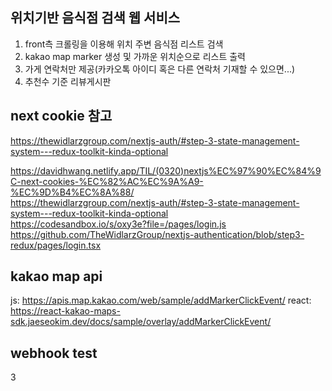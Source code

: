 ## 위치기반 음식점 검색 웹 서비스

1. front측 크롤링을 이용해 위치 주변 음식점 리스트 검색
2. kakao map marker 생성 및 가까운 위치순으로 리스트 출력
3. 가게 연락처만 제공(카카오톡 아이디 혹은 다른 연락처 기재할 수 있으면...)
4. 추천수 기준 리뷰게시판

## next cookie 참고

https://thewidlarzgroup.com/nextjs-auth/#step-3-state-management-system---redux-toolkit-kinda-optional

https://davidhwang.netlify.app/TIL/(0320)nextjs%EC%97%90%EC%84%9C-next-cookies-%EC%82%AC%EC%9A%A9-%EC%9D%B4%EC%8A%88/  
https://thewidlarzgroup.com/nextjs-auth/#step-3-state-management-system---redux-toolkit-kinda-optional  
https://codesandbox.io/s/oxy3e?file=/pages/login.js  
https://github.com/TheWidlarzGroup/nextjs-authentication/blob/step3-redux/pages/login.tsx

## kakao map api

js: https://apis.map.kakao.com/web/sample/addMarkerClickEvent/
react: https://react-kakao-maps-sdk.jaeseokim.dev/docs/sample/overlay/addMarkerClickEvent/

## webhook test

3
